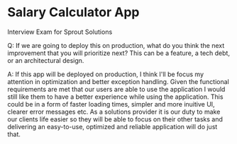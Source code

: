 # Salary Calculator App
 Interview Exam for Sprout Solutions
 
 Q: If we are going to deploy this on production, what do you think the next improvement that you will prioritize next? This can be a feature, a tech debt, or an architectural design.
 
 A: If this app will be deployed on production, I think I'll be focus my attention in optimization and better exception handling. Given the functional requirements are met that our users are able to use the application I would still like them to have a better experience while using the application. This could be in a form of faster loading times, simpler and more inuitive UI, clearer error messages etc. As a solutions provider it is our duty to make our clients life easier so they will be able to focus on their other tasks and delivering an easy-to-use, optimized and reliable application will do just that.
